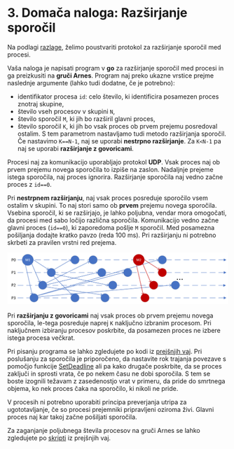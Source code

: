 # 3. Domača naloga: Razširjanje sporočil

Na podlagi [razlage](../07-razsirjanje-sporocil/Razsirjanje-sporocil.md), želimo poustvariti protokol za razširjanje sporočil med procesi.

Vaša naloga je napisati program v **go** za razširjanje sporočil med procesi in ga preizkusiti na **gruči Arnes**. Program naj preko ukazne vrstice prejme naslednje argumente (lahko tudi dodatne, če je potrebno):
- identifikator procesa `id`: celo število, ki identificira posamezen proces znotraj skupine,
- število vseh procesov v skupini `N`,
- število sporočil `M`, ki jih bo razširil glavni proces,
- število sporočil `K`, ki jih bo vsak proces ob prvem prejemu posredoval ostalim. S tem parametrom nastavljamo tudi metodo razširjanja sporočil. Če nastavimo `K==N-1`, naj se uporabi **nestrpno razširjanje**. Za `K<N-1` pa naj se uporabi **razširjanje z govoricami**.

Procesi naj za komunikacijo uporabljajo protokol **UDP**. Vsak proces naj ob prvem prejemu novega sporočila to izpiše na zaslon. Nadaljnje prejeme istega sporočila, naj proces ignorira. Razširjanje sporočila naj vedno začne proces z `id==0`.

Pri **nestrpnem razširjanju**, naj vsak proces posreduje sporočilo vsem ostalim v skupini. To naj stori samo ob **prvem** prejemu novega sporočila. Vsebina sporočil, ki se razširjajo, je lahko poljubna, vendar mora omogočati, da procesi med sabo ločijo različna sporočila. Komunikacijo vedno začne glavni proces (`id==0`), ki zaporedoma pošlje `M` sporočil. Med posamezna pošiljanja dodajte kratko pavzo (reda 100 ms). Pri razširjanju ni potrebno skrbeti za pravilen vrstni red prejema. 

![Potek komunikacije](./komunikacija.png)

Pri **razširjanju z govoricami** naj vsak proces ob prvem prejemu novega sporočila, le-tega posreduje naprej `K` naključno izbranim procesom. Pri naključnem izbiranju procesov poskrbite, da posamezen proces ne izbere istega procesa večkrat.

Pri pisanju programa se lahko zgledujete po kodi iz [prejšnjih vaj](../06-posredovanje-sporocil/Posredovanje-sporocil.md). Pri poslušanju za sporočila je priporočeno, da nastavite rok trajanja povezave s pomočjo funkcije [SetDeadline](https://pkg.go.dev/net#IPConn.SetDeadline) ali pa kako drugače poskrbite, da se proces zaključi in sprosti vrata, če po nekem času ne dobi sporočila. S tem se boste izognili težavam z zasedenostjo vrat v primeru, da pride do smrtnega objema, ko nek proces čaka na sporočilo, ki nikoli ne pride.

V procesih ni potrebno uporabiti principa preverjanja utripa za ugototavljanje, če so procesi prejemniki pripravljeni oziroma živi. Glavni proces naj kar takoj začne pošiljati sporočila. 

Za zaganjanje poljubnega števila procesov na gruči Arnes se lahko zgledujete po [skripti](../06-posredovanje-sporocil/koda/run_telefon.sh) iz prejšnjih vaj.